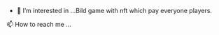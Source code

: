 
- 👀 I’m interested in ...Bild game with nft which pay everyone players. 

<!---
Janzawada57/Janzawada57 is a ✨ special ✨ repository because its `README.md` (this file) appears on your GitHub profile.
You can click the Preview link to take a look at your changes.
---> 📫 How to reach me ...

